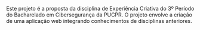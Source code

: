 Este projeto é a proposta da disciplina de Experiência Criativa do 3º Período do Bacharelado em Cibersegurança da PUCPR. O projeto envolve a criação de uma aplicação web integrando conhecimentos de disciplinas anteriores.

 

